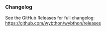 ### Changelog

See the GitHub Releases for full changelog: https://github.com/wybthon/wybthon/releases
